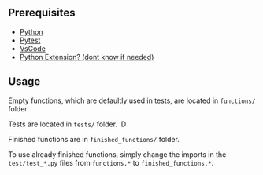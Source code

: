 ## Prerequisites

- [Python](https://www.python.org)
- [Pytest](https://docs.pytest.org/en/latest/)
- [VsCode](https://code.visualstudio.com)
- [Python Extension? (dont know if needed)](https://marketplace.visualstudio.com/items?itemName=ms-python.python)

## Usage

Empty functions, which are defaultly used in tests, are located in `functions/` folder.

Tests are located in `tests/` folder. :D

Finished functions are in `finished_functions/` folder.

To use already finished functions, simply change the imports in the `test/test_*.py` files from `functions.*` to `finished_functions.*`.

